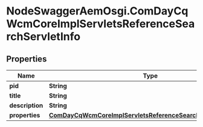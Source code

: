 # NodeSwaggerAemOsgi.ComDayCqWcmCoreImplServletsReferenceSearchServletInfo

## Properties

Name | Type | Description | Notes
------------ | ------------- | ------------- | -------------
**pid** | **String** |  | [optional] 
**title** | **String** |  | [optional] 
**description** | **String** |  | [optional] 
**properties** | [**ComDayCqWcmCoreImplServletsReferenceSearchServletProperties**](ComDayCqWcmCoreImplServletsReferenceSearchServletProperties.md) |  | [optional] 


